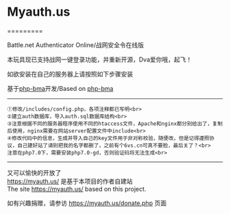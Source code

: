 # Myauth.us
=========

Battle.net Authenticator Online/战网安全令在线版

本玩具现已支持战网一键登录功能，并重新开源，Dva爱你哦，起飞！

如欲安装在自己的服务器上请按照如下步骤安装

基于<a href="https://github.com/krtek4/php-bma">php-bma</a>开发/Based on <a href="https://github.com/krtek4/php-bma">php-bma</a>

- - -
	①修改/includes/config.php，各项注释都已写明<br>
	②建立auth数据库，导入auth.sql数据库结构<br>
	③注意根据不同的服务器程序使用不同的htaccess文件，Apache和nginx都分别给出了，复制后使用，nginx需要在网站server配置文件中include<br>
	④修改代码中的信息，生成并导入自己的key文件用于非对称校验，随便改，但是记得遵照协议，自己建好站了请别把我的名字都删了，之前有个6vs.cn可真不要脸，最后关了？<br>
	注意在php7.0下，需要安装php7.0-gd，否则验证码将无法生成<br>
- - -

又可以愉快的开放了<br>
<a href="https://myauth.us/">https://myauth.us/</a> 是基于本项目的作者自建站<br>
The site <a href="https://myauth.us/">https://myauth.us/</a> based on this project.<br>

如有兴趣捐赠，请参访 <a href="https://myauth.us/donate.php">https://myauth.us/donate.php</a> 页面 

